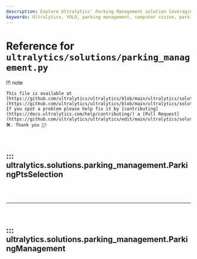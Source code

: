 ```yaml
---
description: Explore Ultralytics' Parking Management solution leveraging YOLO for efficient parking zone monitoring and management.
keywords: Ultralytics, YOLO, parking management, computer vision, parking monitoring, AI solutions, machine learning
---
```


# Reference for `ultralytics/solutions/parking_management.py`

!!! note

    This file is available at [https://github.com/ultralytics/ultralytics/blob/main/ultralytics/solutions/parking_management.py](https://github.com/ultralytics/ultralytics/blob/main/ultralytics/solutions/parking_management.py). If you spot a problem please help fix it by [contributing](https://docs.ultralytics.com/help/contributing/) a [Pull Request](https://github.com/ultralytics/ultralytics/edit/main/ultralytics/solutions/parking_management.py) 🛠️. Thank you 🙏!

<br>

## ::: ultralytics.solutions.parking_management.ParkingPtsSelection

<br><br><hr><br>

## ::: ultralytics.solutions.parking_management.ParkingManagement

<br><br>
